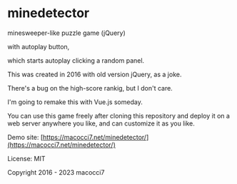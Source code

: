 # minedetector

minesweeper-like puzzle game (jQuery)

with autoplay button,

which starts autoplay clicking a random panel.

This was created in 2016 with old version jQuery, as a joke.

There's a bug on the high-score rankig, but I don't care.

I'm going to remake this with Vue.js someday.

You can use this game freely after cloning this repository and deploy it on a web server anywhere you like, and can customize it as you like.

Demo site: [https://macocci7.net/minedetector/](https://macocci7.net/minedetector/)

License: MIT

Copyright 2016 - 2023 macocci7
